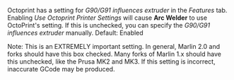 Octoprint has a setting for *G90/G91 influences extruder* in the *Features* tab.  Enabling *Use Octoprint Printer Settings* will cause **Arc Welder** to use OctoPrint's setting.  If this is unchecked, you can specify the *G90/G91 influences extruder* manually. Default: Enabled

Note:  This is an EXTREMELY important setting. In general, Marlin 2.0 and forks should have this box checked. Many forks of Marlin 1.x should have this unchecked, like the Prusa MK2 and MK3.  If this setting is incorrect, inaccurate GCode may be produced.